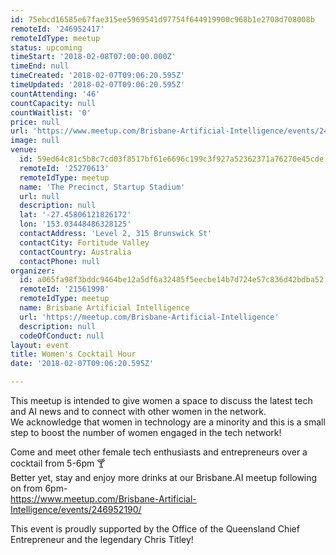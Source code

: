 ```yaml
---
id: 75ebcd16585e67fae315ee5969541d97754f644919900c968b1e2708d708008b
remoteId: '246952417'
remoteIdType: meetup
status: upcoming
timeStart: '2018-02-08T07:00:00.000Z'
timeEnd: null
timeCreated: '2018-02-07T09:06:20.595Z'
timeUpdated: '2018-02-07T09:06:20.595Z'
countAttending: '46'
countCapacity: null
countWaitlist: '0'
price: null
url: 'https://www.meetup.com/Brisbane-Artificial-Intelligence/events/246952417/'
image: null
venue:
  id: 59ed64c81c5b8c7cd03f8517bf61e6696c199c3f927a52362371a76270e45cde
  remoteId: '25270613'
  remoteIdType: meetup
  name: 'The Precinct, Startup Stadium'
  url: null
  description: null
  lat: '-27.45806121826172'
  lon: '153.03448486328125'
  contactAddress: 'Level 2, 315 Brunswick St'
  contactCity: Fortitude Valley
  contactCountry: Australia
  contactPhone: null
organizer:
  id: a065fa98f3bddc9464be12a5df6a32485f5eecbe14b7d724e57c836d42bdba52
  remoteId: '21561998'
  remoteIdType: meetup
  name: Brisbane Artificial Intelligence
  url: 'https://meetup.com/Brisbane-Artificial-Intelligence'
  description: null
  codeOfConduct: null
layout: event
title: Women's Cocktail Hour
date: '2018-02-07T09:06:20.595Z'

---
```

<p>This meetup is intended to give women a space to discuss the latest tech and AI news and to connect with other women in the network.<br/>We acknowledge that women in technology are a minority and this is a small step to boost the number of women engaged in the tech network!</p> <p>Come and meet other female tech enthusiasts and entrepreneurs over a cocktail from 5-6pm 🍸<br/>Better yet, stay and enjoy more drinks at our Brisbane.AI meetup following on from 6pm-<br/><a href="https://www.meetup.com/Brisbane-Artificial-Intelligence/events/246952190/" class="linkified">https://www.meetup.com/Brisbane-Artificial-Intelligence/events/246952190/</a></p> <p>This event is proudly supported by the Office of the Queensland Chief Entrepreneur and the legendary Chris Titley!</p>
